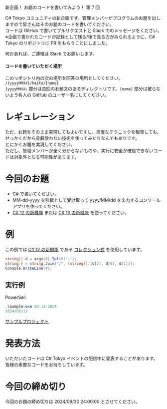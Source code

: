新企画！ お題のコードを書いてみよう！ 第 7 回

C# Tokyo コミュニティの新企画です。管理メンバーがプログラムのお題を出しますので皆さんはそのお題のコードを書いてください。  
コードは GitHub で書いてプルリクエストと Slack でのメッセージをください。  
※企画で書かれたコードが記録として残る/後で見る方がみられるように、C# Tokyo のリポジトリに PR をもらうことにしました。  

何かあれば、ご連絡は Slack でお願いします。  

#### コードを書いていただく場所
このリポジトリ内の次の場所を回答の場所としてください。  
```/{yyyyMMXX}/kaito/{name}```  
```{yyyyMMXX｝``` 部分は毎回のお題文のあるディレクトリです。```{name}``` 部分は被らないよう各人の GitHub のユーザー名にしてください。  

# レギュレーション
ただ、お題をそのまま実現してもよいですし、高度なテクニックを駆使しても、せっかくだから普段使わない技術を使ってみたりなんでもありです。  
とにかくお題を実現してください。  
ただし、管理メンバーが全く分からないものや、実行に安全が確信できないコードは対象外となる可能性があります。  

# 今回のお題

- C# で書いてください。
- MM-dd-yyyy を引数として受け取って yyyy/MM/dd を出力するコンソールアプリを作ってください。
- [C# 12 の新機能](https://learn.microsoft.com/ja-jp/dotnet/csharp/whats-new/csharp-12) または [C# 13 の新機能](https://learn.microsoft.com/ja-jp/dotnet/csharp/whats-new/csharp-13) を使ってください。

# 例
この例では [C# 12 の新機能](https://learn.microsoft.com/ja-jp/dotnet/csharp/whats-new/csharp-12) である [コレクション式](https://learn.microsoft.com/ja-jp/dotnet/csharp/whats-new/csharp-12#collection-expressions) を使用しています。  
```cs
string[] d = args[0].Split('-');
string r = string.Join("/", (string[])[d[2], d[0], d[1]]);
Console.WriteLine(r);
```

## 実行例
PowerSell
```ps1
.\Sample.exe 08-13-2024
2024/08/13
```

[サンプルプロジェクト](./Sample)  

# 発表方法
いただいたコードは C# Tokyo イベントの配信中に発表することがあります。  
皆様の素敵なコードをお待ちしています。  

# 今回の締め切り
今回のお題の締め切りは 2024/09/30 24:00:00 とさせてください。  
